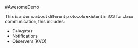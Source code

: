 #AwesomeDemo

This is a demo about different protocols existent in iOS for class communication, this includes:

- Delegates
- Notifications
- Observers (KVO)
